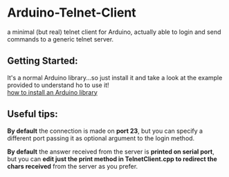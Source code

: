 # Arduino-Telnet-Client
a minimal (but real) telnet client for Arduino, actually able to login and send commands to a generic telnet server.

<h2>Getting Started:</h2>
It's a normal Arduino library...so just install it and take a look at the example provided to understand ho to use it!<br>
<a href="https://www.arduino.cc/en/Guide/Libraries">how to install an Arduino library</a>

<h2>Useful tips:</h2>

<b>By default</b> the connection is made on <b>port 23</b>, but you can specify a different port passing it as optional argument to the login method.

<b>By default</b> the answer received from the server is <b>printed on serial port</b>, but you can <b>edit just the print method in TelnetClient.cpp to redirect the chars received</b> from the server as you prefer.

